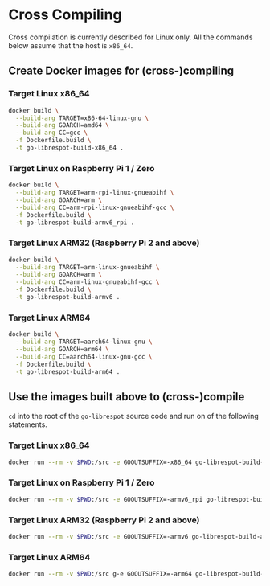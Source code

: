 # Cross Compiling

Cross compilation is currently described for Linux only. All the commands below assume that the host is `x86_64`.

## Create Docker images for (cross-)compiling

### Target Linux x86_64

```bash
docker build \
  --build-arg TARGET=x86-64-linux-gnu \
  --build-arg GOARCH=amd64 \
  --build-arg CC=gcc \
  -f Dockerfile.build \
  -t go-librespot-build-x86_64 .
```

### Target Linux on Raspberry Pi 1 / Zero

```bash
docker build \
  --build-arg TARGET=arm-rpi-linux-gnueabihf \
  --build-arg GOARCH=arm \
  --build-arg CC=arm-rpi-linux-gnueabihf-gcc \
  -f Dockerfile.build \
  -t go-librespot-build-armv6_rpi .
```

### Target Linux ARM32 (Raspberry Pi 2 and above)

```bash
docker build \
  --build-arg TARGET=arm-linux-gnueabihf \
  --build-arg GOARCH=arm \
  --build-arg CC=arm-linux-gnueabihf-gcc \
  -f Dockerfile.build \
  -t go-librespot-build-armv6 .
```

### Target Linux ARM64

```bash
docker build \
  --build-arg TARGET=aarch64-linux-gnu \
  --build-arg GOARCH=arm64 \
  --build-arg CC=aarch64-linux-gnu-gcc \
  -f Dockerfile.build \
  -t go-librespot-build-arm64 .
```

## Use the images built above to (cross-)compile

`cd` into the root of the `go-librespot` source code and run on of the following statements.

### Target Linux x86_64

```bash
docker run --rm -v $PWD:/src -e GOOUTSUFFIX=-x86_64 go-librespot-build-x86_64
```

### Target Linux on Raspberry Pi 1 / Zero

```bash
docker run --rm -v $PWD:/src -e GOOUTSUFFIX=-armv6_rpi go-librespot-build-armv6_rpi
```

### Target Linux ARM32 (Raspberry Pi 2 and above)

```bash
docker run --rm -v $PWD:/src -e GOOUTSUFFIX=-armv6 go-librespot-build-armv6
```

### Target Linux ARM64

```bash
docker run --rm -v $PWD:/src g-e GOOUTSUFFIX=-arm64 go-librespot-build-arm64
```